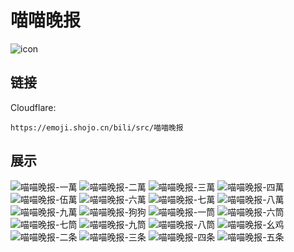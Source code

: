 # 喵喵晚报
![icon](https://emoji.shojo.cn/bili/src/喵喵晚报/icon.png)
## 链接
Cloudflare:
```
https://emoji.shojo.cn/bili/src/喵喵晚报
```
## 展示
![喵喵晚报-一萬](https://emoji.shojo.cn/bili/src/喵喵晚报/喵喵晚报-一萬.png)
![喵喵晚报-二萬](https://emoji.shojo.cn/bili/src/喵喵晚报/喵喵晚报-二萬.png)
![喵喵晚报-三萬](https://emoji.shojo.cn/bili/src/喵喵晚报/喵喵晚报-三萬.png)
![喵喵晚报-四萬](https://emoji.shojo.cn/bili/src/喵喵晚报/喵喵晚报-四萬.png)
![喵喵晚报-伍萬](https://emoji.shojo.cn/bili/src/喵喵晚报/喵喵晚报-伍萬.png)
![喵喵晚报-六萬](https://emoji.shojo.cn/bili/src/喵喵晚报/喵喵晚报-六萬.png)
![喵喵晚报-七萬](https://emoji.shojo.cn/bili/src/喵喵晚报/喵喵晚报-七萬.png)
![喵喵晚报-八萬](https://emoji.shojo.cn/bili/src/喵喵晚报/喵喵晚报-八萬.png)
![喵喵晚报-九萬](https://emoji.shojo.cn/bili/src/喵喵晚报/喵喵晚报-九萬.png)
![喵喵晚报-狗狗](https://emoji.shojo.cn/bili/src/喵喵晚报/喵喵晚报-狗狗.png)
![喵喵晚报-一筒](https://emoji.shojo.cn/bili/src/喵喵晚报/喵喵晚报-一筒.png)
![喵喵晚报-六筒](https://emoji.shojo.cn/bili/src/喵喵晚报/喵喵晚报-六筒.png)
![喵喵晚报-七筒](https://emoji.shojo.cn/bili/src/喵喵晚报/喵喵晚报-七筒.png)
![喵喵晚报-九筒](https://emoji.shojo.cn/bili/src/喵喵晚报/喵喵晚报-九筒.png)
![喵喵晚报-八筒](https://emoji.shojo.cn/bili/src/喵喵晚报/喵喵晚报-八筒.png)
![喵喵晚报-幺鸡](https://emoji.shojo.cn/bili/src/喵喵晚报/喵喵晚报-幺鸡.png)
![喵喵晚报-二条](https://emoji.shojo.cn/bili/src/喵喵晚报/喵喵晚报-二条.png)
![喵喵晚报-三条](https://emoji.shojo.cn/bili/src/喵喵晚报/喵喵晚报-三条.png)
![喵喵晚报-四条](https://emoji.shojo.cn/bili/src/喵喵晚报/喵喵晚报-四条.png)
![喵喵晚报-五条](https://emoji.shojo.cn/bili/src/喵喵晚报/喵喵晚报-五条.png)
